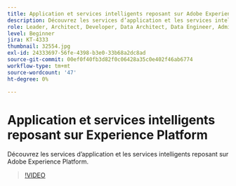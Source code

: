 ```yaml
---
title: Application et services intelligents reposant sur Adobe Experience Platform
description: Découvrez les services d’application et les services intelligents reposant sur Adobe Experience Platform.
role: Leader, Architect, Developer, Data Architect, Data Engineer, Admin, User
level: Beginner
jira: KT-4333
thumbnail: 32554.jpg
exl-id: 24333697-56fe-4398-b3e0-33b68a2dc8ad
source-git-commit: 00ef0f40fb3d82f0c06428a35c0e402f46ab6774
workflow-type: tm+mt
source-wordcount: '47'
ht-degree: 0%

---
```


# Application et services intelligents reposant sur Experience Platform

Découvrez les services d’application et les services intelligents reposant sur Adobe Experience Platform.

>[!VIDEO](https://video.tv.adobe.com/v/32554?learn=on)

